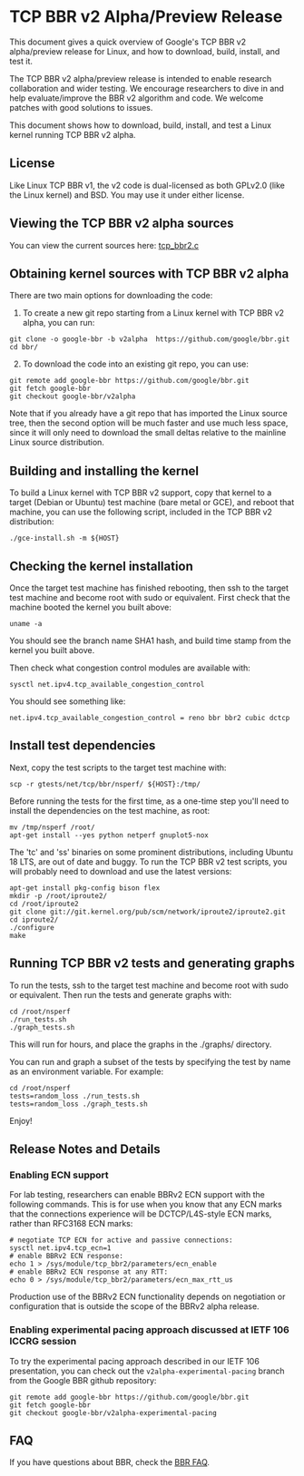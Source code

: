 # TCP BBR v2 Alpha/Preview Release

This document gives a quick overview of Google's TCP BBR v2
alpha/preview release for Linux, and how to download, build, install,
and test it.

The TCP BBR v2 alpha/preview release is intended to enable research
collaboration and wider testing.  We encourage researchers to dive in
and help evaluate/improve the BBR v2 algorithm and code. We welcome
patches with good solutions to issues.

This document shows how to download, build, install, and test
a Linux kernel running TCP BBR v2 alpha.

## License

Like Linux TCP BBR v1, the v2 code is dual-licensed as both GPLv2.0 (like the
Linux kernel) and BSD. You may use it under either license.

## Viewing the TCP BBR v2 alpha sources

You can view the current sources here:
[tcp_bbr2.c](https://github.com/google/bbr/blob/v2alpha/net/ipv4/tcp_bbr2.c)

## Obtaining kernel sources with TCP BBR v2 alpha

There are two main options for downloading the code:

1. To create a new git repo starting from a Linux kernel with TCP BBR v2 alpha,
you can run:

```
git clone -o google-bbr -b v2alpha  https://github.com/google/bbr.git
cd bbr/
```

2. To download the code into an existing git repo, you can use:

```
git remote add google-bbr https://github.com/google/bbr.git
git fetch google-bbr
git checkout google-bbr/v2alpha
```

Note that if you already have a git repo that has imported the Linux source
tree, then the second option will be much faster and use much less space, since
it will only need to download the small deltas relative to the mainline Linux
source distribution.

## Building and installing the kernel

To build a Linux kernel with TCP BBR v2 support, copy that kernel to a target
(Debian or Ubuntu) test machine (bare metal or GCE), and reboot that machine,
you can use the following script, included in the TCP BBR v2 distribution:

```
./gce-install.sh -m ${HOST}
```

## Checking the kernel installation

Once the target test machine has finished rebooting, then ssh to the target
test machine and become root with sudo or equivalent. First check that the
machine booted the kernel you built above:

```
uname -a
```

You should see the branch name SHA1 hash, and build time stamp from the kernel
you built above.


Then check what congestion control modules are available with:
```
sysctl net.ipv4.tcp_available_congestion_control
```

You should see something like:
```
net.ipv4.tcp_available_congestion_control = reno bbr bbr2 cubic dctcp
```

## Install test dependencies

Next, copy the test scripts to the target test machine with:

```
scp -r gtests/net/tcp/bbr/nsperf/ ${HOST}:/tmp/
```

Before running the tests for the first time, as a one-time step you'll need to
install the dependencies on the test machine, as root:

```
mv /tmp/nsperf /root/
apt-get install --yes python netperf gnuplot5-nox
```

The 'tc' and 'ss' binaries on some prominent distributions, including Ubuntu 18
LTS, are out of date and buggy. To run the TCP BBR v2 test scripts, you will
probably need to download and use the latest versions:

```
apt-get install pkg-config bison flex
mkdir -p /root/iproute2/
cd /root/iproute2
git clone git://git.kernel.org/pub/scm/network/iproute2/iproute2.git
cd iproute2/
./configure
make
```

## Running TCP BBR v2 tests and generating graphs

To run the tests, ssh to the target test machine and become root with sudo or
equivalent. Then run the tests and generate graphs with:

```
cd /root/nsperf
./run_tests.sh
./graph_tests.sh
```

This will run for hours, and place the graphs in the ./graphs/ directory.

You can run and graph a subset of the tests by specifying the test by name as
an environment variable. For example:

```
cd /root/nsperf
tests=random_loss ./run_tests.sh
tests=random_loss ./graph_tests.sh
```

Enjoy!

## Release Notes and Details

### Enabling ECN support

For lab testing, researchers can enable BBRv2 ECN support with the following
commands. This is for use when you know that any ECN marks that the connections
experience will be DCTCP/L4S-style ECN marks, rather than RFC3168 ECN marks:
```
# negotiate TCP ECN for active and passive connections:
sysctl net.ipv4.tcp_ecn=1
# enable BBRv2 ECN response:
echo 1 > /sys/module/tcp_bbr2/parameters/ecn_enable
# enable BBRv2 ECN response at any RTT:
echo 0 > /sys/module/tcp_bbr2/parameters/ecn_max_rtt_us
```
Production use of the BBRv2 ECN functionality depends on negotiation or
configuration that is outside the scope of the BBRv2 alpha release.

### Enabling experimental pacing approach discussed at IETF 106 ICCRG session

To try the experimental pacing approach described in our IETF 106 presentation,
you can check out the `v2alpha-experimental-pacing` branch from the Google
BBR github repository:
```
git remote add google-bbr https://github.com/google/bbr.git
git fetch google-bbr
git checkout google-bbr/v2alpha-experimental-pacing
```

## FAQ

If you have questions about BBR, check the [BBR FAQ](https://github.com/google/bbr/blob/master/Documentation/bbr-faq.md).
